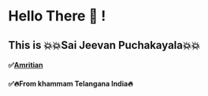 # Hello There :wave: !
## This is :boom::boom:Sai Jeevan Puchakayala:boom::boom:
#### :white_check_mark:[Amritian](https://www.amrita.edu/)

#### :white_check_mark::fire:From khammam  Telangana  India:fire:
